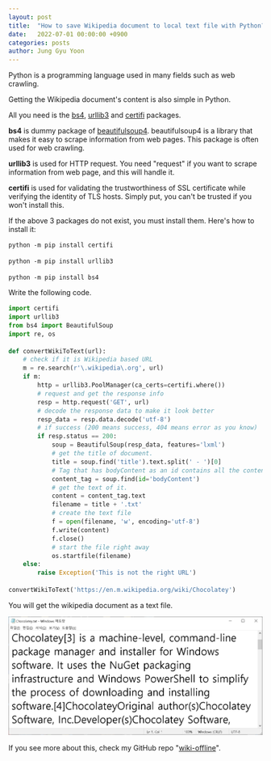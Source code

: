 ```yaml
---
layout: post
title:  "How to save Wikipedia document to local text file with Python?"
date:   2022-07-01 00:00:00 +0900
categories: posts
author: Jung Gyu Yoon
---
```

Python is a programming language used in many fields such as web crawling.

Getting the Wikipedia document's content is also simple in Python.

All you need is the <a href="https://pypi.org/project/bs4/">bs4</a>, <a href="https://pypi.org/project/urllib3/">urllib3</a> and <a href="https://pypi.org/project/certifi/">certifi</a> packages.

<strong>bs4</strong> is dummy package of <a href="https://pypi.org/project/beautifulsoup4/">beautifulsoup4</a>. beautifulsoup4 is a library that makes it easy to scrape information from web pages. This package is often used for web crawling.

<strong>urllib3</strong> is used for HTTP request. You need "request" if you want to scrape information from web page, and this will handle it.

<strong>certifi</strong> is used for validating the trustworthiness of SSL certificate while verifying the identity of TLS hosts. Simply put, you can't be trusted if you won't install this.

If the above 3 packages do not exist, you must install them. Here's how to install it:

```shell
python -m pip install certifi

python -m pip install urllib3

python -m pip install bs4
```

Write the following code.

```python
import certifi
import urllib3
from bs4 import BeautifulSoup
import re, os

def convertWikiToText(url):
    # check if it is Wikipedia based URL
    m = re.search(r'\.wikipedia\.org', url) 
    if m:
        http = urllib3.PoolManager(ca_certs=certifi.where())
        # request and get the response info
        resp = http.request('GET', url)
        # decode the response data to make it look better
        resp_data = resp.data.decode('utf-8')
        # if success (200 means success, 404 means error as you know)
        if resp.status == 200:
            soup = BeautifulSoup(resp_data, features='lxml')
            # get the title of document.
            title = soup.find('title').text.split(' - ')[0]
            # Tag that has bodyContent as an id contains all the contents in the document, so find the info of the tag.
            content_tag = soup.find(id='bodyContent')
            # get the text of it.
            content = content_tag.text
            filename = title + '.txt'
            # create the text file
            f = open(filename, 'w', encoding='utf-8')
            f.write(content)
            f.close()
            # start the file right away
            os.startfile(filename)
    else:
        raise Exception('This is not the right URL')

convertWikiToText('https://en.m.wikipedia.org/wiki/Chocolatey')
```

You will get the wikipedia document as a text file.

![example](/assets/images/python_how_to_get_wikipedia_text/1.png)

If you see more about this, check my GitHub repo "<a href="https://github.com/yjg30737/wiki-offline.git">wiki-offline</a>".







